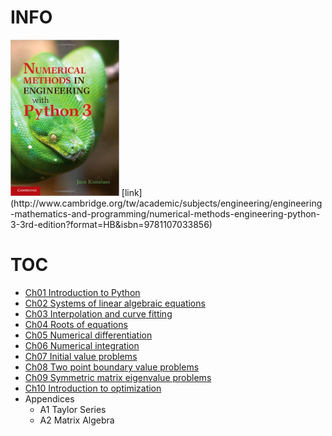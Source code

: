 # INFO
<img src="cover.jpg" alt="" height="250">  
[link](http://www.cambridge.org/tw/academic/subjects/engineering/engineering-mathematics-and-programming/numerical-methods-engineering-python-3-3rd-edition?format=HB&isbn=9781107033856)

# TOC
* [Ch01 Introduction to Python](Ch01_Introduction_to_Python.md)  
* [Ch02 Systems of linear algebraic equations](Ch02_Systems_of_linear_algebraic_equations.md)  
* [Ch03 Interpolation and curve fitting](Ch03_Interpolation_and_curve_fitting.md)  
* [Ch04 Roots of equations](Ch04_Roots_of_equations.md)  
* [Ch05 Numerical differentiation](Ch05_Numerical_differentiation.md)  
* [Ch06 Numerical integration](Ch06_Numerical_integration.md)  
* [Ch07 Initial value problems](Ch07_Initial_value_problems.md)  
* [Ch08 Two point boundary value problems](Ch08_Two_point_boundary_value_problems.md)  
* [Ch09 Symmetric matrix eigenvalue problems](Ch09_Symmetric_matrix_eigenvalue_problems.md)  
* [Ch10 Introduction to optimization](Ch10_Introduction_to_optimization.md)  
* Appendices  
  * A1 Taylor Series  
  * A2 Matrix Algebra  

